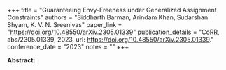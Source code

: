+++
title = "Guaranteeing Envy-Freeness under Generalized Assignment Constraints"
authors = "Siddharth Barman, Arindam Khan, Sudarshan Shyam, K. V. N. Sreenivas"
paper_link = "https://doi.org/10.48550/arXiv.2305.01339"
publication_details = "CoRR, abs/2305.01339, 2023, url: <a href='https://doi.org/10.48550/arXiv.2305.01339' target='_blank'>https://doi.org/10.48550/arXiv.2305.01339</a>."
conference_date = "2023"
notes = ""
+++

<b>Abstract:</b>
